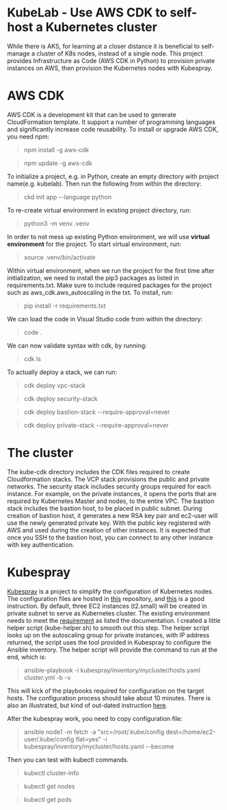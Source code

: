 # KubeLab - Use AWS CDK to self-host a Kubernetes cluster 

While there is AKS, for learning at a closer distance it is beneficial to self-manage a cluster of K8s nodes, instead of a single node. This project provides Infrastructure as Code (AWS CDK in Python) to provision private instances on AWS, then provision the Kubernetes nodes with Kubespray.

# AWS CDK

AWS CDK is a development kit that can be used to generate CloudFormation template. It support a number of programming languages and significantly increase code reusability. To install or upgrade AWS CDK, you need npm:
> npm install -g aws-cdk

> npm update -g aws-cdk

To initialize a project, e.g. in Python, create an empty directory with project name(e.g. kubelab). Then run the following from within the directory:
> ckd init app --language python

To re-create virtual environment in existing project directory, run:
> python3 -m venv .venv

In order to not mess up existing Python environment, we will use **virtual environment** for the project. To start virtual environment, run:
> source .venv/bin/activate

Within virtual environment, when we run the project for the first time after initialization, we need to install the pip3 packages as listed in requirements.txt. Make sure to include required packages for the project such as aws_cdk.aws_autoscaling in the txt. To install, run:
> pip install -r requirements.txt

We can load the code in Visual Studio code from within the directory:
> code .

We can now validate syntax with cdk, by running:
> cdk ls

To actually deploy a stack, we can run:
> cdk deploy vpc-stack

> cdk deploy security-stack

> cdk deploy bastion-stack --require-approval=never

> cdk deploy private-stack --require-approval=never

# The cluster
The kube-cdk directory includes the CDK files required to create Cloudformation stacks. The VCP stack provisions the public and private networks. The security stack includes security groups required for each instance. For example, on the private instances, it opens the ports that are required by Kubernetes Master and nodes, to the entire VPC. The bastion stack includes the bastion host, to be placed in public subnet. During creation of bastion host, it generates a new RSA key pair and ec2-user will use the newly generated private key. With the public key registered with AWS and used during the creation of other instances. It is expected that once you SSH to the bastion host, you can connect to any other instance with key authentication. 

# Kubespray

[Kubespray](https://kubernetes.io/docs/setup/production-environment/tools/kubespray/) is a project to simplify the configuration of Kubernetes nodes.  The configuration files are hosted in [this](https://github.com/kubernetes-sigs/kubespray) repository, and [this](https://github.com/kubernetes-sigs/kubespray/blob/master/docs/getting-started.md#building-your-own-inventory) is a good instruction.
By default, three EC2 instances (t2.small) will be created in private subnet to serve as Kubernetes cluster. The existing environment needs to meet the [requirement](https://github.com/kubernetes-sigs/kubespray#requirements) as listed the documentation. I created a little helper script (kube-helper.sh) to smooth out this step. The helper script looks up on the autoscaling group for private instances, with IP address returned, the script uses the tool provided in Kubespray to configure the Ansible inventory.
The helper script will provide the command to run at the end, which is:
>ansible-playbook -i kubespray/inventory/mycluster/hosts.yaml cluster.yml -b -v

This will kick of the playbooks required for configuration on the target hosts. The configuration process should take about 10 minutes.
There is also an illustrated, but kind of out-dated instruction [here](https://dzone.com/articles/kubespray-10-simple-steps-for-installing-a-product).

After the kubespray work, you need to copy configuration file:
> ansible node1 -m fetch -a "src=/root/.kube/config dest=/home/ec2-user/.kube/config flat=yes" -i kubespray/inventory/mycluster/hosts.yaml --become

Then you can test with kubectl commands.
> kubectl cluster-info

> kubectl get nodes

> kubectl get pods

